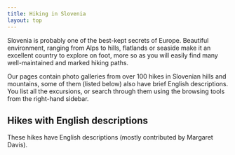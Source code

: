 ```yaml
---
title: Hiking in Slovenia
layout: top
---
```

Slovenia is probably one of the best-kept secrets of Europe. Beautiful environment, ranging from Alps to hills, flatlands or seaside make it an excellent country to explore on foot, more so as you will easily find many well-maintained and marked hiking paths.

Our pages contain photo galleries from over 100 hikes in Slovenian hills and mountains, some of them (listed below) also have brief English descriptions. You list all the excursions, or search through them using the browsing tools from the right-hand sidebar.

## Hikes with English descriptions

These hikes have English descriptions (mostly contributed by Margaret Davis).
